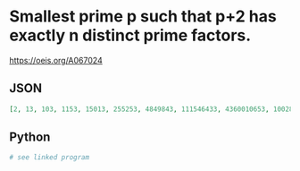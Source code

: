 # Smallest prime p such that p\+2 has exactly n distinct prime factors\.
https://oeis.org/A067024
## JSON
```JSON
[2, 13, 103, 1153, 15013, 255253, 4849843, 111546433, 4360010653, 100280245063, 5245694198743, 152125131763603, 7149881192889433, 421842990380476663, 16294579238595022363, 1106494163767990292293, 74135108972455349583763, 4632891063696575353839163, 278970415063349480483707693, 24012274383139350058948392193]
```
## Python
```Python
# see linked program
```
